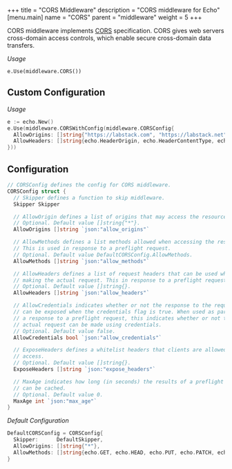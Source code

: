 +++
title = "CORS Middleware"
description = "CORS middleware for Echo"
[menu.main]
  name = "CORS"
  parent = "middleware"
  weight = 5
+++

CORS middleware implements [CORS](http://www.w3.org/TR/cors) specification.
CORS gives web servers cross-domain access controls, which enable secure cross-domain
data transfers.

*Usage*

`e.Use(middleware.CORS())`

## Custom Configuration

*Usage*

```go
e := echo.New()
e.Use(middleware.CORSWithConfig(middleware.CORSConfig{
  AllowOrigins: []string{"https://labstack.com", "https://labstack.net"},
  AllowHeaders: []string{echo.HeaderOrigin, echo.HeaderContentType, echo.HeaderAccept},
}))
```

## Configuration

```go
// CORSConfig defines the config for CORS middleware.
CORSConfig struct {
  // Skipper defines a function to skip middleware.
  Skipper Skipper

  // AllowOrigin defines a list of origins that may access the resource.
  // Optional. Default value []string{"*"}.
  AllowOrigins []string `json:"allow_origins"`

  // AllowMethods defines a list methods allowed when accessing the resource.
  // This is used in response to a preflight request.
  // Optional. Default value DefaultCORSConfig.AllowMethods.
  AllowMethods []string `json:"allow_methods"`

  // AllowHeaders defines a list of request headers that can be used when
  // making the actual request. This in response to a preflight request.
  // Optional. Default value []string{}.
  AllowHeaders []string `json:"allow_headers"`

  // AllowCredentials indicates whether or not the response to the request
  // can be exposed when the credentials flag is true. When used as part of
  // a response to a preflight request, this indicates whether or not the
  // actual request can be made using credentials.
  // Optional. Default value false.
  AllowCredentials bool `json:"allow_credentials"`

  // ExposeHeaders defines a whitelist headers that clients are allowed to
  // access.
  // Optional. Default value []string{}.
  ExposeHeaders []string `json:"expose_headers"`

  // MaxAge indicates how long (in seconds) the results of a preflight request
  // can be cached.
  // Optional. Default value 0.
  MaxAge int `json:"max_age"`
}
```

*Default Configuration*

```go
DefaultCORSConfig = CORSConfig{
  Skipper:      DefaultSkipper,
  AllowOrigins: []string{"*"},
  AllowMethods: []string{echo.GET, echo.HEAD, echo.PUT, echo.PATCH, echo.POST, echo.DELETE},
}
```
